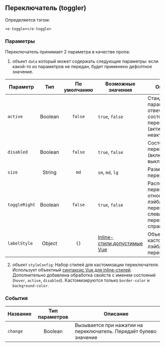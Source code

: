 ## Переключатель (toggler)

Определяется тэгом:
```vue
<e-toggle></e-toggle>
```

### Параметры
Переключатель принимает 2 параметра в качестве пропа:
1. объект `data` который может содержать следующие параметры:
   если какой-то из параметров не передан, будет применено дефолтное значение.

| Параметр      |   Тип   | По умолчанию | Возможные значения                                                                                                                                                                            | Описание                                                                                                                                                                                                                                                                                                                                                                                                                          |
|---------------|:-------:|:------------:|-----------------------------------------------------------------------------------------------------------------------------------------------------------------------------------------------|-----------------------------------------------------------------------------------------------------------------------------------------------------------------------------------------------------------------------------------------------------------------------------------------------------------------------------------------------------------------------------------------------------------------------------------|
| `active`      | Boolean |   `false`    | `true`, `false`                                                                                                                                                                               | Стандартный параметр отвечающий за состояние переключателя (активный/ неактивный)                                                                                                                                                                                                                                                                                                                                                 |
| `disabled`    | Boolean |   `false`    | `true`, `false`                                                                                                                                                                               | Состояние переключателя  (включена/выключена)                                                                                                                                                                                                                                                                                                                                                                                     |
| `size`        | String  |     `md`     | ``sm``, ``md``, ``lg``                                                                                                                                                                        | Размер переключателя                                                                                                                                                                                                                                                                                                                                                                                                              |
| `toggleRight` | Boolean |   `false`    | `true`, `false`                                                                                                                                                                               | Расположение переключателся относительно лэйбла (`false` - переключатель слева, `true`  - переключатель справа )                                                                                                                                                                                                                                                                                                                  |
| `labelStyle`  | Object  |     `{}`     | [Inline-стили,допустимые Vue](https://v3.ru.vuejs.org/ru/guide/class-and-style.html#%D1%81%D0%B2%D1%8F%D0%B7%D1%8B%D0%B2%D0%B0%D0%BD%D0%B8%D0%B5-inline-%D1%81%D1%82%D0%B8%D0%BB%D0%B5%D0%B8) | Объект для кастомизации лэйбла переключателя                                                                                                                                                                                                                                                                                                                                                                                      |


2. объект `styleConfig`:
Набор стилей для кастомизации переключателя. Использует объектный [синтаксис Vue для inline-стилей](https://v3.ru.vuejs.org/ru/guide/class-and-style.html#%D1%81%D0%B2%D1%8F%D0%B7%D1%8B%D0%B2%D0%B0%D0%BD%D0%B8%D0%B5-inline-%D1%81%D1%82%D0%B8%D0%BB%D0%B5%D0%B8).
Дополнительно добавлена обработка свойств с именем состояний (``hover``, ``active``, ``disabled``). 
Кастомизируются только `border-color` и `background-color`.

### События
| Название | Тип параметров | Описание                                                          |
|----------|:--------------:|-------------------------------------------------------------------|
| `change` |    Boolean     | Вызывается при нажатии на переключатель. Передаёт булево значение |